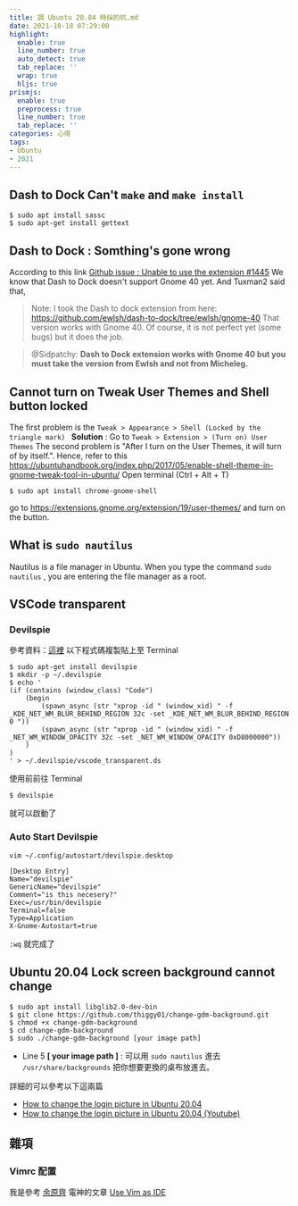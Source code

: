 ```yaml
---
title: 調 Ubuntu 20.04 時採的坑.md
date: 2021-10-18 07:29:00
highlight:
  enable: true
  line_number: true
  auto_detect: true
  tab_replace: ''
  wrap: true
  hljs: true
prismjs:
  enable: true
  preprocess: true
  line_number: true
  tab_replace: ''
categories: 心得
tags: 
- Ubuntu
- 2021
--- 
```

## Dash to Dock Can't `make` and `make install`
```bash=
$ sudo apt install sassc
$ sudo apt-get install gettext
```
## Dash to Dock : Somthing's gone wrong
According to this link [Github issue : Unable to use the extension #1445](https://github.com/micheleg/dash-to-dock/issues/1445)
We know that Dash to Dock doesn't support Gnome 40 yet.
And Tuxman2 said that,
> Note: I took the Dash to dock extension from here: https://github.com/ewlsh/dash-to-dock/tree/ewlsh/gnome-40
That version works with Gnome 40. Of course, it is not perfect yet (some bugs) but it does the job.

> @Sidpatchy: **Dash to Dock extension works with Gnome 40 but you must take the version from Ewlsh and not from Micheleg.**

## Cannot turn on Tweak User Themes and Shell button locked
The first problem is the `Tweak > Appearance > Shell (Locked by the triangle mark) `
**Solution** : Go to `Tweak > Extension > (Turn on) User Themes`
The second problem is "After I turn on the User Themes, it will turn of by itself.". 
Hence, refer to this https://ubuntuhandbook.org/index.php/2017/05/enable-shell-theme-in-gnome-tweak-tool-in-ubuntu/
Open terminal (Ctrl + Alt + T)
```bash=
$ sudo apt install chrome-gnome-shell
```
go to https://extensions.gnome.org/extension/19/user-themes/ and turn on the button.

## What is `sudo nautilus`
Nautilus is a file manager in Ubuntu.
When you type the command `sudo nautilus` , you are entering the file manager as a root.

## VSCode transparent
### Devilspie
參考資料：[這裡](https://www.youtube.com/watch?v=PzObHq72Vug&t=301s&ab_channel=ThatDevOpsGuy)
以下程式碼複製貼上至 Terminal
```bash=
$ sudo apt-get install devilspie
$ mkdir -p ~/.devilspie
$ echo '
(if (contains (window_class) "Code")
	(begin
		(spawn_async (str "xprop -id " (window_xid) " -f _KDE_NET_WM_BLUR_BEHIND_REGION 32c -set _KDE_NET_WM_BLUR_BEHIND_REGION 0 "))
		(spawn_async (str "xprop -id " (window_xid) " -f _NET_WM_WINDOW_OPACITY 32c -set _NET_WM_WINDOW_OPACITY 0xD8000000"))
	)
)
' > ~/.devilspie/vscode_transparent.ds
```
使用前前往 Terminal
```bash=
$ devilspie
```
就可以啟動了
### Auto Start Devilspie
`vim ~/.config/autostart/devilspie.desktop`
```=
[Desktop Entry]
Name="devilspie"
GenericName="devilspie"
Comment="is this necesery?"
Exec=/usr/bin/devilspie
Terminal=false
Type=Application
X-Gnome-Autostart=true
```
`:wq` 就完成了

## Ubuntu 20.04 Lock screen background cannot change
```bash=
$ sudo apt install libglib2.0-dev-bin
$ git clone https://github.com/thiggy01/change-gdm-background.git
$ chmod +x change-gdm-background
$ cd change-gdm-background
$ sudo ./change-gdm-background [your image path]
```
* Line 5 **[ your image path ]** : 可以用 `sudo nautilus` 進去 `/usr/share/backgrounds` 把你想要更換的桌布放進去。

詳細的可以參考以下這兩篇
* [How to change the login picture in Ubuntu 20.04](https://www.linuxmadesimple.info/2020/08/how-to-change-login-picture-in-ubuntu.html)
* [How to change the login picture in Ubuntu 20.04 (Youtube)](https://www.youtube.com/watch?v=KY6uB3lUT8s&ab_channel=linuxmadesimple)
## 雜項
### Vimrc 配置
我是參考 [余原齊](https://blog.smallten.tk/) 電神的文章 [Use Vim as IDE](https://hackmd.io/@Adam7066/SJ5ERzgHv)